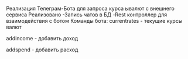 Реализация Телеграм-Бота для запроса курса ывалют с внешнего сервиса
Реализовано
-Запись чатов в БД
-Rest контроллер для взаимодействия с ботом
Команды бота:
currentrates - текущие курсы валют

addincome - добавить доход

addspend - добавить расход
